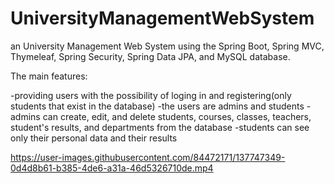 # UniversityManagementWebSystem
an University Management Web System using the Spring Boot, Spring MVC, Thymeleaf, Spring Security, Spring Data JPA, and MySQL database.

The main features:

   -providing users with the possibility of loging in and registering(only students that exist in the database)
   -the users are admins and students
   -admins can create, edit, and delete students, courses, classes, teachers, student's results, and departments from the database
   -students can see only their personal data and their results



https://user-images.githubusercontent.com/84472171/137747349-0d4d8b61-b385-4de6-a31a-46d5326710de.mp4

